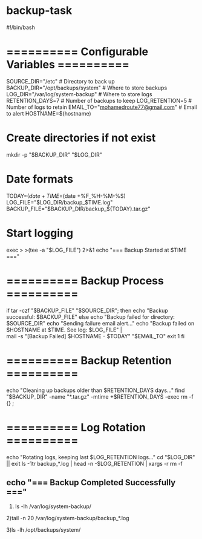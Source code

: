 # backup-task
#!/bin/bash

# ========== Configurable Variables ==========
SOURCE_DIR="/etc"              # Directory to back up
BACKUP_DIR="/opt/backups/system"  # Where to store backups
LOG_DIR="/var/log/system-backup"  # Where to store logs
RETENTION_DAYS=7                  # Number of backups to keep
LOG_RETENTION=5                   # Number of logs to retain
EMAIL_TO="mohamedroute77@gmail.com"      # Email to alert
HOSTNAME=$(hostname)

# Create directories if not exist
mkdir -p "$BACKUP_DIR" "$LOG_DIR"

# Date formats
TODAY=$(date +%F)
TIME=$(date +%F_%H-%M-%S)
LOG_FILE="$LOG_DIR/backup_$TIME.log"
BACKUP_FILE="$BACKUP_DIR/backup_${TODAY}.tar.gz"

# Start logging
exec > >(tee -a "$LOG_FILE") 2>&1
echo "=== Backup Started at $TIME ==="

# ========== Backup Process ==========
if tar -czf "$BACKUP_FILE" "$SOURCE_DIR"; then
    echo "Backup successful: $BACKUP_FILE"
else
    echo "Backup failed for directory: $SOURCE_DIR"
    echo "Sending failure email alert..."
    echo "Backup failed on $HOSTNAME at $TIME. See log: $LOG_FILE" | \
        mail -s "[Backup Failed] $HOSTNAME - $TODAY" "$EMAIL_TO"
    exit 1
fi

# ========== Backup Retention ==========
echo "Cleaning up backups older than $RETENTION_DAYS days..."
find "$BACKUP_DIR" -name "*.tar.gz" -mtime +$RETENTION_DAYS -exec rm -f {} \;

# ========== Log Rotation ==========
echo "Rotating logs, keeping last $LOG_RETENTION logs..."
cd "$LOG_DIR" || exit
ls -1tr backup_*.log | head -n -$LOG_RETENTION | xargs -r rm -f

echo "=== Backup Completed Successfully ==="
------------------------------------------------------------------------------------

1) ls -lh /var/log/system-backup/

2)tail -n 20 /var/log/system-backup/backup_*.log

3)ls -lh /opt/backups/system/


